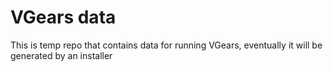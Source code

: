 VGears data
====

This is temp repo that contains data for running VGears, eventually it will be generated by an installer

